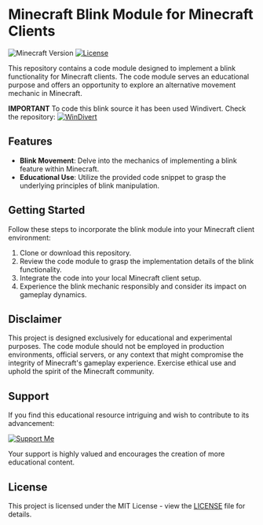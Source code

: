 # Minecraft Blink Module for Minecraft Clients

![Minecraft Version](https://img.shields.io/badge/Any-green)
[![License](https://img.shields.io/badge/License-MIT-blue.svg)](LICENSE)

This repository contains a code module designed to implement a blink functionality for Minecraft clients. The code module serves an educational purpose and offers an opportunity to explore an alternative movement mechanic in Minecraft.

**IMPORTANT** To code this blink source it has been used Windivert. Check the repository:  [![WinDivert](https://img.shields.io/badge/Windivert-purple)](https://github.com/basil00/Divert)

## Features

- **Blink Movement**: Delve into the mechanics of implementing a blink feature within Minecraft.
- **Educational Use**: Utilize the provided code snippet to grasp the underlying principles of blink manipulation.

## Getting Started

Follow these steps to incorporate the blink module into your Minecraft client environment:

1. Clone or download this repository.
2. Review the code module to grasp the implementation details of the blink functionality.
3. Integrate the code into your local Minecraft client setup.
4. Experience the blink mechanic responsibly and consider its impact on gameplay dynamics.

## Disclaimer

This project is designed exclusively for educational and experimental purposes. The code module should not be employed in production environments, official servers, or any context that might compromise the integrity of Minecraft's gameplay experience. Exercise ethical use and uphold the spirit of the Minecraft community.

## Support

If you find this educational resource intriguing and wish to contribute to its advancement:

[![Support Me](https://img.shields.io/badge/Support%20Me-Donate-green.svg)](https://streamelements.com/disabler/tip)

Your support is highly valued and encourages the creation of more educational content.

## License

This project is licensed under the MIT License - view the [LICENSE](LICENSE) file for details.
